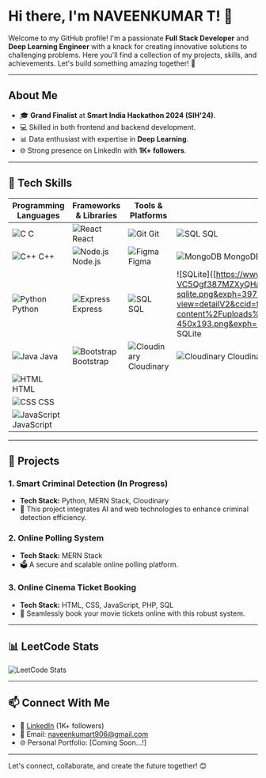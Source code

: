 # Hi there, I'm NAVEENKUMAR T! 👋

Welcome to my GitHub profile! I'm a passionate **Full Stack Developer** and **Deep Learning Engineer** with a knack for creating innovative solutions to challenging problems. Here you'll find a collection of my projects, skills, and achievements. Let's build something amazing together! 🚀

---

## About Me

- 🎓 **Grand Finalist** at **Smart India Hackathon 2024 (SIH'24)**.
- 💻 Skilled in both frontend and backend development.
- 📊 Data enthusiast with expertise in **Deep Learning**.
- 🌐 Strong presence on LinkedIn with **1K+ followers**.

---

## 🔧 Tech Skills

| **Programming Languages** | **Frameworks & Libraries** | **Tools & Platforms** | **Databases** |
|--------------------------|----------------------------|------------------------|----------------|
| ![C](https://img.icons8.com/color/48/000000/c-programming.png) C            | ![React](https://img.icons8.com/color/48/000000/react-native.png) React         | ![Git](https://img.icons8.com/color/48/000000/git.png) Git       | ![SQL](https://img.icons8.com/color/48/000000/sql.png) SQL |
| ![C++](https://img.icons8.com/color/48/000000/c-plus-plus-logo.png) C++      | ![Node.js](https://img.icons8.com/color/48/000000/nodejs.png) Node.js     | ![Figma](https://img.icons8.com/color/48/000000/figma.png) Figma | ![MongoDB](https://img.icons8.com/color/48/000000/mongodb.png) MongoDB |
| ![Python](https://img.icons8.com/color/48/000000/python.png) Python         | ![Express](https://img.icons8.com/color/48/000000/express.png) Express     | ![SQL](https://img.icons8.com/color/48/000000/sql.png) SQL       | ![SQLite]([https://www.bing.com/images/search?view=detailV2&ccid=FGCIND2%2b&id=714FD6204B80514131F65232EA569B915007BF42&thid=OIP.FGCIND2-VC5Qgf387MZXyQHaDT&mediaurl=https%3a%2f%2fc0.klipartz.com%2fpngpicture%2f890%2f928%2fgratis-png-logo-de-sqlite-logo-de-sqlite.png&exph=397&expw=890&q=sqllite+logo&simid=608014980348464341&FORM=IRPRST&ck=7EA6693B5480407E0E473CE137878A77&selectedIndex=4&itb=0](https://www.bing.com/images/search?view=detailV2&ccid=f%2F9bJkRP&id=C91546F91EA419B2BFB3F93FEA578451E6BEF1B3&thid=OIP.f_9bJkRPwQtMrPmqWlo1nQAAAA&mediaurl=https%3A%2F%2Flogos-download.com%2Fwp-content%2Fuploads%2F2018%2F09%2FSQLite_Logo-450x193.png&exph=193&expw=450&q=sqllite+logo&simid=608027671987106331&FORM=IRPRST&ck=2A5FBE6B35D5469063F3C35A3AA48439&selectedIndex=1&itb=1&cw=1375&ch=664&ajaxhist=0&ajaxserp=0]) SQLite |
| ![Java](https://img.icons8.com/color/48/000000/java-coffee-cup-logo.png) Java | ![Bootstrap](https://img.icons8.com/color/48/000000/bootstrap.png) Bootstrap | ![Cloudinary](https://img.icons8.com/cloud/48/000000/cloud.png) Cloudinary | ![Cloudinary](https://img.icons8.com/cloud/48/000000/cloud.png) Cloudinary |
| ![HTML](https://img.icons8.com/color/48/000000/html-5.png) HTML             |                                            |                          |                          |
| ![CSS](https://img.icons8.com/color/48/000000/css3.png) CSS                 |                                            |                          |                          |
| ![JavaScript](https://img.icons8.com/color/48/000000/javascript.png) JavaScript |                                        |                          |                          |

---

## 📂 Projects

### 1. **Smart Criminal Detection**  (In Progress)
   - **Tech Stack:** Python, MERN Stack, Cloudinary
   - 🚀 This project integrates AI and web technologies to enhance criminal detection efficiency.

### 2. **Online Polling System** 
   - **Tech Stack:** MERN Stack
   - 🗳️ A secure and scalable online polling platform.

### 3. **Online Cinema Ticket Booking** 
   - **Tech Stack:** HTML, CSS, JavaScript, PHP, SQL
   - 🎥 Seamlessly book your movie tickets online with this robust system.

---

## 📊 LeetCode Stats
![LeetCode Stats](https://leetcard.jacoblin.cool/Naveenkumar7125?theme=dark&ext=heatmap&font=Arial)

---

## 📫 Connect With Me

- 💼 [LinkedIn](https://www.linkedin.com/in/naveenkumar-t-683306320/) (1K+ followers)
- 📧 Email: naveenkumart906@gmail.com
- 🌐 Personal Portfolio: [Coming Soon...!]

---

Let's connect, collaborate, and create the future together! 😊
